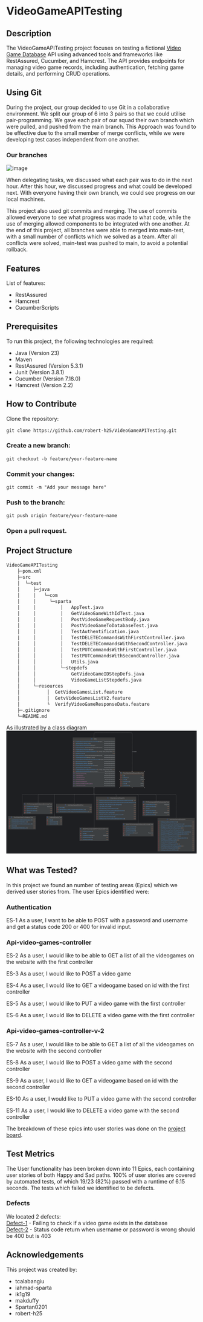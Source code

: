 # VideoGameAPITesting

## Description
The VideoGameAPITesting project focuses on testing a fictional [Video Game Database](https://videogamedb.uk/swagger-ui/index.html) API using advanced tools and frameworks like RestAssured, Cucumber, and Hamcrest. The API provides endpoints for managing video game records, including authentication, fetching game details, and performing CRUD operations.

## Using Git
During the project, our group decided to use Git in a collaborative environment. We split our group of 6 into 3 pairs so that we could utilise pair-programming. We gave each pair of our squad their own branch which were pulled, and pushed from the main branch. This Approach was found to be effective due to the small member of merge conflicts, while we were developing test cases independent from one another.

### Our branches
![image](https://github.com/user-attachments/assets/a4f1c601-def4-445e-8eba-9f18ea8c1b88)


When delegating tasks, we discussed what each pair was to do in the next hour. After this hour, we discussed progress and what could be developed next. With everyone having their own branch, we could see progress on our local machines.

This project also used git commits and merging. The use of commits allowed everyone to see what progress was made to what code, while the use of merging allowed components to be integrated with one another. At the end of this project, all branches were able to merged into main-test, with a small number of conflicts which we solved as a team. After all conflicts were solved, main-test was pushed to main, to avoid a potential rollback.

## Features
List of features:
- RestAssured
- Hamcrest
- CucumberScripts

## Prerequisites
To run this project, the following technologies are required:
 - Java (Version 23)
 - Maven
 - RestAssured (Version 5.3.1)
 - Junit (Version 3.8.1)
 - Cucumber (Version 7.18.0)
 - Hamcrest (Version 2.2)
   
## How to Contribute

Clone the repository:
```
git clone https://github.com/robert-h25/VideoGameAPITesting.git
```

### Create a new branch:
```
git checkout -b feature/your-feature-name
 ```

### Commit your changes:
```
git commit -m "Add your message here"
 ```

### Push to the branch:
```
git push origin feature/your-feature-name
 ```

### Open a pull request.

   
## Project Structure
```
VideoGameAPITesting  
    ├─pom.xml  
    ├─src  
    │  └─test  
    │     ├─java  
    │     │   └─com  
    │     │     └─sparta  
    │     │         │   AppTest.java  
    │     │         │   GetVideoGameWithIdTest.java  
    │     │         │   PostVideoGameRequestBody.java  
    │     │         │   PostVideoGameToDatabaseTest.java  
    │     │         │   TestAuthentification.java  
    |     │         │   TestDELETECommandsWithFirstController.java  
    │     │         │   TestDELETECommandsWithSecondController.java  
    │     │         │   TestPUTCommandsWithFirstController.java  
    │     │         │   TestPUTCommandsWithSecondController.java  
    │     │         │   Utils.java  
    │     │         └─stepdefs  
    │     │             GetVideoGameIDStepDefs.java  
    │     │             VideoGameListStepdefs.java  
    │     └─resources  
    │          │  GetVideoGamesList.feature  
    │          │  GetvVideoGamesListV2.feature  
    │          └  VerifyVideoGameResponseData.feature  
    ├─.gitignore  
    └─README.md  
```
As illustrated by a class diagram
![image](APITestingClassDiagram.png)

## What was Tested?
In this project we found an number of testing areas (Epics) which we derived user stories from. The user Epics identified were:
### Authentication

ES-1
As a user, I want to be able to POST with a password and username  and get a status code 200 or 400 for invalid input.
 
### Api-video-games-controller
 
ES-2 
As a user, I would like to be able to GET a list of all the videogames on the website with the first controller
 
ES-3 
As a user, I would like to POST a video game
 
ES-4
As a user, I would like to GET a videogame based on id with the first controller
 
ES-5
As a user, I would like to PUT a video game with the first controller
 
ES-6
As a user, I would like to DELETE a video game with the first controller
 
### Api-video-games-controller-v-2
 
ES-7
As a user, I would like to be able to GET a list of all the videogames on the website with the second controller
 
ES-8 
As a user, I would like to POST a video game with the second controller
 
ES-9
As a user, I would like to GET a videogame based on id with the second controller
 
ES-10
As a user, I would like to PUT a video game with the second controller
 
 
ES-11
As a user, I would like to DELETE a video game with the second controller

The breakdown of these epics into user stories was done on the [project board](https://github.com/users/robert-h25/projects/2).
## Test Metrics

The User functionality has been broken down into 11 Epics, each containing user stories of both Happy and Sad paths. 100% of user stories are covered by automated tests, of which 19/23 (82%) passed with a runtime of 6.15 seconds. The tests which failed we identified to be defects.

### Defects
We located 2 defects:<br>
[Defect-1](https://github.com/users/robert-h25/projects/2/views/1?pane=issue&itemId=95101436&issue=robert-h25%7CVideoGameAPITesting%7C14) - Failing to check if a video game exists in the database  
[Defect-2](https://github.com/users/robert-h25/projects/2/views/1?pane=issue&itemId=95105855&issue=robert-h25%7CVideoGameAPITesting%7C15) - Status code return when username or password is wrong should be 400 but is 403

## Acknowledgements
This project was created by:
- tcalabangiu
- iahmad-sparta
- ik1g19
- makduffy
- Spartan0201
- robert-h25
